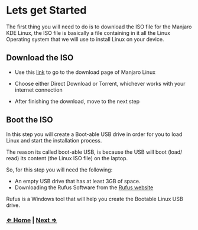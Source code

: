 # Lets get Started

The first thing you will need to do is to download the ISO file for the Manjaro KDE Linux, the ISO file is basically a file containing in it all the Linux Operating system that we will use to install Linux on your device.

## Download the ISO

- Use this [link](https://manjaro.org/downloads/official/kde/) to go to the download page of Manjaro Linux

- Choose either Direct Download or Torrent, whichever works with your internet connection

- After finishing the download, move to the next step

## Boot the ISO

In this step you will create a Boot-able USB drive in order for you to load Linux and start the installation process.

The reason its called boot-able USB, is because the USB will boot (load/ read) its content (the Linux ISO file) on the laptop.

So, for this step you will need the following:

- An empty USB drive that has at least 3GB of space.
- Downloading the Rufus Software from the [Rufus website](https://rufus.ie/en_US/)

Rufus is a Windows tool that will help you create the Bootable Linux USB drive.


### [⇐ Home](../README.md) | [Next ⇒](./guide/1-download-and-boot.md)
